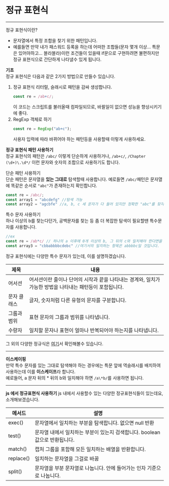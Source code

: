 # 정규 표현식

---
정규 표현식이란?
- 문자열에서 특정 조합을 찾기 위한 패턴입니다.
- 예를들면 만약 내가 패스워드 등록을 하는데 어떠한 조합들(문자 몇개 이상... 특문은 있어야하고... 블라블라)이런 조건들이 있을때
  if문으로 구현하려면 불편하지만 정규 표현식으로 간단하게 나타낼수 있게 됩니다.

**기초** <br>
정규 표현식은 다음과 같은 2가지 방법으로 만들수 있습니다.
1. 정규 표현식 리터럴, 슬래시로 패턴을 감싸 생성합니다.
    ```js
   const re = /ab+c/;
    ```
   이 코드는 스크립트를 불러올때 컴파일되므로, 바뀔일이 없으면 성능을 향상시키기에 좋다.
2. RegExp 객체로 하기
    ```js
    const re = RegExp("ab+c");
   ```
   사용자 입력에 따라 바뀌어야 하는 패턴등을 사용할때 이렇게 사용하세요.

**정규 표현식 패턴 사용하기**<br>
정규 표현식의 패턴은 `/abc/` 이렇게 단순하게 사용하거나, `/ab+c/`, `/Chapter (\d+)\.\d*/` 이런 문자와 숫자의 조합으로 사용하기도 합니다.

단순 패턴 사용하기
<br> 단순 패턴은 문자열을 **있는 그대로** 탐색할때 사용합니다. 예로들면 `/abc/`패턴은 문자열에 똑같은 순서로 `"abc"`가 존재하는지 확인합니다.
```js
const re = /abc/;
const array1 = "abcdefg" //탐색 가능
const array2 = "agcbfe" //a, b, c 세 문자가 다 들어 있지만 정확한 "abc"를 찾지 못하여 탐색 불가
```

특수 문자 사용하기
<br>하나 이상의 b를 찾는다던가, 공백문자를 찾는 등 좀 더 복잡한 탐색이 필요할땐 특수문자를 사용합니다.
```js
//ex
const re = /ab*c/ // 하나의 a 이후에 0개 이상의 b, 그 뒤의 c와 일치해야 한다면을 나타낸것(후술 예정)
const array3 = "cbbabbbbcdebc" //여기서의 일치하는 항목은 abbbbc일 것입니다.
```
정규 표현식에는 다양한 특수 문자가 있는데,  이를 설명하겠습니다.

| 제목     | 내용                                                          |
|--------|-------------------------------------------------------------|
| 어서션    | 어서션이란 줄이나 단어의 시작과 끝을 나타내는 경계와, 일치가 가능한 방법을 나타내는 패턴등이 포함됩니다. |
| 문자 클래스 | 글자, 숫자처럼 다른 유형의 문자를 구분합니다.                                  |
| 그룹과 범위 | 표현 문자의 그룹과 범위를 나타냅니다.                                       |
| 수량자    | 일치할 문자나 표현이 얼마나 반복되어야 하는지를 나타냅니다.                           |

그 외의 다양한 정규식은 [여기](https://developer.mozilla.org/en-US/docs/Web/JavaScript/Guide/Regular_expressions/Cheatsheet)서 확인해볼수 있습니다.

---
**이스케이핑**<br>
만약 특수 문자를 있는 그대로 탐색해야 하는 경우에는 특문 앞에 역슬래시를 배치하여 사용하는데 이를 **이스케이프**라 합니다.<br>
예로들어, a 문자 뒤의 * 뒤의 b와 일치해야 하면 `/a\*b/`를 사용하면 됩니다.

---
**js 에서 정규표현식 사용하기**
js 내에서 사용할수 있는 다양한 정규표현식들이 있는데요, 소개해보겠습니다.

| 메서드       | 설명                                            |
|-----------|-----------------------------------------------|
| exec()    | 문자열에서 일치하는 부분을 탐색합니다. 없으면 null 반환             |
| test()    | 문자열 내에서 일치하는 부분이 있는지 검색합니다. boolean 값으로 반환됩니다. |
| match()   | 캡처 그룹을 포함해 모든 일치하는 배열을 반환합니다.                 |
| replace() | 일치하는 문자열을 그걸로 바꿈                              |
| split()   | 문자열을 부분 문자열로 나눕니다. 안에 들어가는 인자 기준으로 나눕니다.      |
